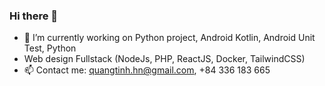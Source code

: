 ### Hi there 👋

- 🔭 I’m currently working on Python project, Android Kotlin, Android Unit Test, Python
- Web design Fullstack (NodeJs, PHP, ReactJS, Docker, TailwindCSS)
- 📫 Contact me: quangtinh.hn@gmail.com, +84 336 183 665
